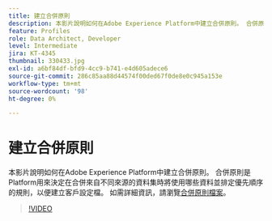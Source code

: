 ```yaml
---
title: 建立合併原則
description: 本影片說明如何在Adobe Experience Platform中建立合併原則。 合併原則是Platform用來決定在合併來自不同來源的資料集時將使用哪些資料並排定優先順序的規則，以便建立客戶設定檔。
feature: Profiles
role: Data Architect, Developer
level: Intermediate
jira: KT-4345
thumbnail: 330433.jpg
exl-id: a6bf84df-bfd9-4cc9-b741-e4d605adece6
source-git-commit: 286c85aa88d44574f00ded67f0de8e0c945a153e
workflow-type: tm+mt
source-wordcount: '98'
ht-degree: 0%

---
```


# 建立合併原則

本影片說明如何在Adobe Experience Platform中建立合併原則。 合併原則是Platform用來決定在合併來自不同來源的資料集時將使用哪些資料並排定優先順序的規則，以便建立客戶設定檔。 如需詳細資訊，請瀏覽[合併原則檔案](https://experienceleague.adobe.com/docs/experience-platform/profile/merge-policies/overview.html)。

>[!VIDEO](https://video.tv.adobe.com/v/330433?learn=on&enablevpops)
